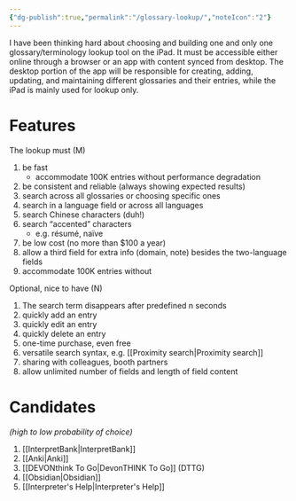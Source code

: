 ```yaml
---
{"dg-publish":true,"permalink":"/glossary-lookup/","noteIcon":"2"}
---
```


I have been thinking hard about choosing and building one and only one glossary/terminology lookup tool on the iPad. It must be accessible either online through a browser or an app with content synced from desktop. The desktop portion of the app will be responsible for creating, adding, updating, and maintaining different glossaries and their entries, while the iPad is mainly used for lookup only. 

# Features

The lookup must (M)
1. be fast
	- accommodate 100K entries without performance degradation
2. be consistent and reliable (always showing expected results)
3. search across all glossaries or choosing specific ones
4. search in a language field or across all languages
5. search Chinese characters (duh!)
6. search “accented” characters
	- e.g. résumé, naïve
7. be low cost (no more than $100 a year)
8. allow a third field for extra info (domain, note) besides the two-language fields
9. accommodate 100K entries without 
 
Optional, nice to have (N)
1. The search term disappears after predefined n seconds
2. quickly add an entry
3. quickly edit an entry
4. quickly delete an entry
5. one-time purchase, even free
6. versatile search syntax, e.g. [[Proximity search\|Proximity search]]
7. sharing with colleagues, booth partners
8. allow unlimited number of fields and length of field content

# Candidates
*(high to low probability of choice)*

1. [[InterpretBank\|InterpretBank]]
2. [[Anki\|Anki]]
3. [[DEVONthink To Go\|DevonTHINK To Go]] (DTTG)
4. [[Obsidian\|Obsidian]]
5. [[Interpreter's Help\|Interpreter's Help]]


